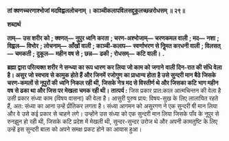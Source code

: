 **तां क्वणच्चरणाश्भोजां मदविह्वललोचनाम् ।** **काञ्चीकलापविलसद्दुकूलच्छन्नरोधसम् ॥ २९॥** 

**शब्दार्थ** 

**ताम्—** **उस शरीर को** **; क्वणत्—** **नुपुर ध्वनि करता** **; चरण-अश्भोजाम्—** **चरणकमल वाली** **; मद—** **नशा** **; विह्वल—** **विभोर** **; लोचनाम्—** **आँखों वाली** **; काञ्ची-कलाप—** **स्वर्णाभरण से निॢमत करधनी वाली** **; विलसत्—** **चमकती** **;** **दुकूल—** **महीन वष से** **; छन्न—** **ढकी** **; रोधसम्—** **कटि वाली।** **.** 

**ब्रह्मा द्वारा परित्यक्त शरीर ने सन्ध्या का रूप धारण कर लिया जो काम को जगाने** **वाली दिन-रात की संधि वेला है। असुर जो स्वभाव से कामुक होते हैं और जिनमें** **रजोगुण का प्राधान्य होता है उसे सुन्दरी मान बैठे जिसके चरण-कमलों से नूपुरों की** **ध्वनि निकल रही थी, जिसके नेत्र मद से विस्तीर्ण थे और जिसका कटि भाग महीन** **वष से ढका था और जिस पर मेखला चमक रही थी।** **तात्पर्य :** जिस प्रकार प्रात:काल आत्मचिन्तन की वेला है उसी प्रकार संध्या काम (विषय वासना) की वेला है। आसुरी पुरुष प्राय: विषय-सुख के लिए लालायित रहते हैं, अत: संध्या का आना उन्हें प्रीतिकर लगता है। संध्या आगमन को असुरगण ने एक सुन्दरी षी मान लिया और वे उसे कई प्रकार से चाहने लगे। उन्होंने उस संध्या को एक सुन्दरी मान लिया जिसके पाँव के नूपुर से रुनझुन हो रही थी, जिसके कटि प्रदेश में मेखली थी, सुन्दर-सुन्दर उरोज थे और अपनी कामतुष्टि के लिए उन्हें इस सुन्दरी बाला को अपने समक्ष प्रकट होने का आयास हुआ।  